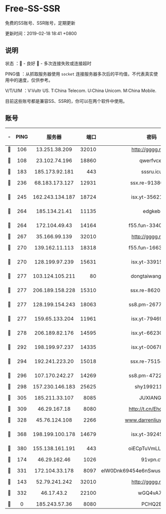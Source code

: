# Free-SS-SSR

免费的SS账号、SSR账号，定期更新

更新时间：2019-02-18 18:41 +0800

## 说明

状态     ：🙂 - 良好 🙁 - 多次连接失败或连接超时

PING值   ：从抓取服务器使用 `socket` 连接服务器多次后的平均值，不代表真实使用中的速度，仅供参考。

V/T/U/M  ：V:Vultr US. T:China Telecom. U:China Unicom. M:China Mobile.

目前这些账号都是兼容SS、SSR的，你可以在两个软件中使用。

## 账号

|-|PING|服务器|端口|密码|加密方式|区域|V/T/U/M|
|:----:|:----:|:-----:|-----:|:----:|:----:|:----:|:----:|
|🙂|106|13.251.38.209|32010|http://gggg.rocks|chacha20|SG|9↑/10↑/9↑/10↑|
|🙂|108|23.102.74.196|18860|qwerfvcxz|aes-256-gcm|JP|6↑/10↑/10↑/9↑|
|🙂|183|185.173.92.181|443|sssru.icu|rc4-md5|RU|7↑/7↑/9↑/8↑|
|🙂|236|68.183.173.127|12931|ssx.re-91380385|aes-256-cfb|US|10↑/10↑/10↑/10↑|
|🙂|245|162.243.134.187|18724|isx.yt-35621483|aes-256-cfb|US|9↑/9↑/9↑/9↑|
|🙂|264|185.134.21.41|11135|edgkeb|aes-256-cfb|GB|10↑/10↑/10↑/10↑|
|🙂|264|172.104.49.43|14164|f55.fun-33406567|aes-256-cfb|SG|10↑/10↑/10↑/10↑|
|🙂|267|35.166.99.139|32010|http://gggg.rocks|chacha20|US|8↑/8↑/8↑/8↑|
|🙂|270|139.162.11.113|18318|f55.fun-16631582|aes-256-cfb|SG|10↑/10↑/10↑/10↑|
|🙂|270|128.199.97.239|15631|isx.yt-33915830|aes-256-cfb|SG|9↑/9↑/9↑/9↑|
|🙂|277|103.124.105.211|80|dongtaiwang.com|aes-256-cfb|US|10↑/10↑/10↑/10↑|
|🙂|277|206.189.158.228|15310|ssx.re-86201886|aes-256-cfb|SG|10↑/10↑/10↑/10↑|
|🙂|277|128.199.154.243|18063|ss8.pm-26776960|aes-256-cfb|SG|10↑/10↑/10↑/10↑|
|🙂|277|159.65.133.204|11961|isx.yt-79469931|aes-256-cfb|SG|9↑/9↑/9↑/9↑|
|🙂|278|206.189.82.176|14595|isx.yt-66230014|aes-256-cfb|SG|9↑/9↑/9↑/9↑|
|🙂|292|198.199.97.237|14335|isx.yt-00678289|aes-256-cfb|US|9↑/9↑/9↑/9↑|
|🙂|294|192.241.223.20|15018|ssx.re-75154549|aes-256-cfb|US|10↑/10↑/10↑/10↑|
|🙂|296|107.170.242.27|14269|ss8.pm-47220788|aes-256-cfb|US|10↑/10↑/10↑/10↑|
|🙂|298|157.230.146.183|25625|shy19921124|rc4-md5|US|10↑/10↑/10↑/10↑|
|🙂|305|185.211.33.107|8085|JUXIANGE|aes-128-ctr|US|10↑/10↑/10↑/10↑|
|🙂|309|46.29.167.18|8080|http://t.cn/EhdmTxe|rc4-md5|RU|9↑/10↑/10↑/10↑|
|🙂|328|45.76.124.108|2266|www.darrenliuwei.com|aes-256-cfb|AU|10↑/10↑/10↑/10↑|
|🙂|368|198.199.100.178|14679|isx.yt-39245989|aes-256-cfb|US|9↑/9↑/9↑/9↑|
|🙂|380|155.138.161.191|443|oiECpTuVmLLxk4Ts|aes-256-cfb|US|5↓/10↑/10↑/10↑|
|🙂|174|46.29.162.46|1026|91vpn.cf|rc4-md5|RU|9↑/9↑/10↑/10↑|
|🙂|331|172.104.33.178|8097|eIW0Dnk69454e6nSwuspv9DmS201tQ0D|aes-256-cfb|SG|10↑/10↑/10↑/10↑|
|🙂|143|52.79.241.242|32010|http://gggg.rocks|chacha20|KR|9↑/9↑/8↑/9↑|
|🙂|332|46.17.43.2|22100|wGQ4vA7D|aes-256-gcm|RU|5↓/10↑/10↑/10↑|
|🙁|0|185.243.57.36|8080|PCHQ2E|rc4-md5|US|9↑/9↑/9↓/10↑|
